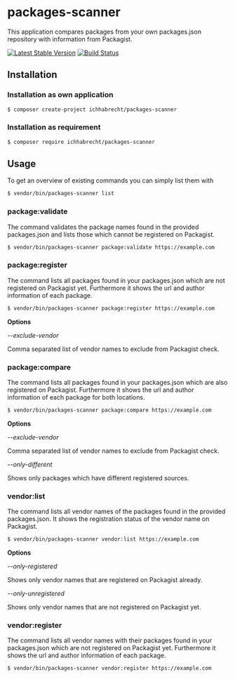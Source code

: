# packages-scanner

This application compares packages from your own packages.json repository with information from Packagist.

[![Latest Stable Version](https://img.shields.io/packagist/v/ichhabrecht/packages-scanner.svg)](https://packagist.org/packages/ichhabrecht/packages-scanner)
[![Build Status](https://img.shields.io/travis/IchHabRecht/packages-scanner/master.svg)](https://travis-ci.org/IchHabRecht/packages-scanner)

## Installation

### Installation as own application 

```bash
$ composer create-project ichhabrecht/packages-scanner
```

### Installation as requirement 

```bash
$ composer require ichhabrecht/packages-scanner
```

## Usage

To get an overview of existing commands you can simply list them with

```bash
$ vendor/bin/packages-scanner list
```

### package:validate

The command validates the package names found in the provided packages.json
and lists those which cannot be registered on Packagist.

```bash
$ vendor/bin/packages-scanner package:validate https://example.com
```

### package:register

The command lists all packages found in your packages.json which are not registered on Packagist yet.
Furthermore it shows the url and author information of each package.

```bash
$ vendor/bin/packages-scanner package:register https://example.com
```

**Options**

*--exclude-vendor*

Comma separated list of vendor names to exclude from Packagist check.

### package:compare

The command lists all packages found in your packages.json which are also registered on Packagist.
Furthermore it shows the url and author information of each package for both locations.

```bash
$ vendor/bin/packages-scanner package:compare https://example.com
```

**Options**

*--exclude-vendor*

Comma separated list of vendor names to exclude from Packagist check.

*--only-different*

Shows only packages which have different registered sources.

### vendor:list

The command lists all vendor names of the packages found in the provided packages.json.
It shows the registration status of the vendor name on Packagist.

```bash
$ vendor/bin/packages-scanner vendor:list https://example.com
```

**Options**

*--only-registered*

Shows only vendor names that are registered on Packagist already.

*--only-unregistered*

Shows only vendor names that are not registered on Packagist yet.

### vendor:register

The command lists all vendor names with their packages found in your packages.json which are not registered on Packagist yet.
Furthermore it shows the url and author information of each package.

```bash
$ vendor/bin/packages-scanner vendor:register https://example.com
```
